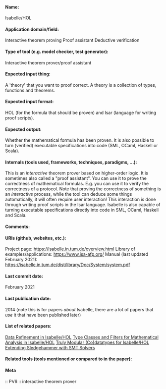 #### Name:
Isabelle/HOL

#### Application domain/field:
Interactive theorem proving
Proof assistant
Deductive verification

#### Type of tool (e.g. model checker, test generator):
Interactive theorem prover/proof assistant

#### Expected input thing:
A 'theory' that you want to proof correct. A theory is a collection of types, functions and theorems.

#### Expected input format:
HOL (for the formula that should be proven)
and Isar (language for writing proof scripts).

#### Expected output:
Whether the mathematical formula has been proven. It is also possible to turn (verified) executable specifications into code (SML, OCaml, Haskell or Scala).

#### Internals (tools used, frameworks, techniques, paradigms, ...):
This is an *interactive* theorem prover based on higher-order logic. It is sometimes also called a "proof assistant". You can use it to prove the correctness of mathematical formulas. E.g. you can use it to verify the correctness of a protocol. Note that proving the correctness of something is an *interactive* process, while the tool can deduce some things automatically, it will often require user interaction! This interaction is done through writing proof scripts in the Isar language.
Isabelle is also capable of turning executable specifications directly into code in SML, OCaml, Haskell and Scala.

#### Comments:

#### URIs (github, websites, etc.):
Project page: https://isabelle.in.tum.de/overview.html
Library of examples/applications: https://www.isa-afp.org/
Manual (last updated February 2021): https://isabelle.in.tum.de/dist/library/Doc/System/system.pdf

#### Last commit date:
February 2021

#### Last publication date:
2014 (note this is for papers *about* Isabelle, there are a lot of papers that *use* it that have been published later)

#### List of related papers:
[Data Refinement in Isabelle/HOL](https://doi.org/10.1007/978-3-642-39634-2_10)
[Type Classes and Filters for Mathematical Analysis in Isabelle/HOL](https://doi.org/10.1007/978-3-642-39634-2_21)
[Truly Modular (Co)datatypes for Isabelle/HOL](https://doi.org/10.1007/978-3-319-08970-6_7)
[Extending Sledgehammer with SMT Solvers](https://doi.org/10.1007/978-3-642-22438-6_11)

#### Related tools (tools mentioned or compared to in the paper):

#### Meta
:: PV6 :: interactive theorem prover